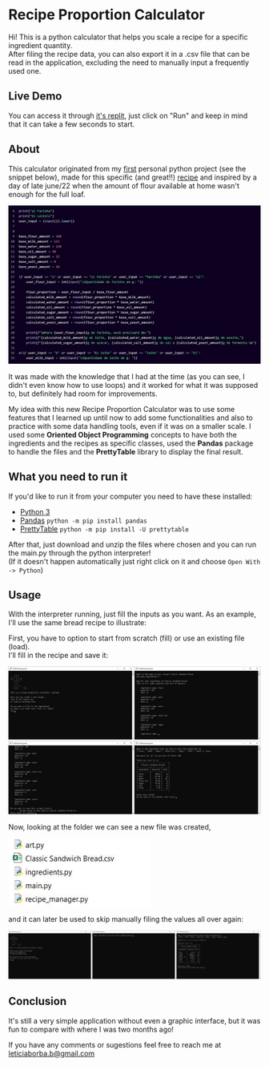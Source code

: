 # Recipe Proportion Calculator
Hi! This is a python calculator that helps you scale a recipe for a specific ingredient quantity.<br />
After filing the recipe data, you can also export it in a .csv file that can be read in the application, excluding the need to manually input a frequently used one.

## Live Demo
You can access it through [it's replit](https://replit.com/@leticia0/Recipe-Proportion-Calculator?embed=1#main.py), just click on "Run" and keep in mind that it can take a few seconds to start.

## About
This calculator originated from my [first](https://replit.com/@leticia0/Calculadora-Farinha-mobile?embed=1#main.py) personal python project (see the snippet below), 
made for this specific (and great!!) [recipe](https://www.kingarthurbaking.com/recipes/classic-sandwich-bread-recipe) and inspired by a day of late june/22 
when the amount of flour available at home wasn't enough for the full loaf.

<p align="center">
  <img src="first_py.jpg" width="800">
</p>

It was made with the knowledge that I had at the time (as you can see, I didn't even know how to use loops) 
and it worked for what it was supposed to, but definitely had room for improvements.

My idea with this new Recipe Proportion Calculator was to use some features that I learned up until now to add some functionalities and also to practice with some data handling tools, even if it was on a smaller scale. I used some __Oriented Object Programming__ concepts to have both the ingredients and the recipes as specific classes, used the __Pandas__ package to handle the files and the __PrettyTable__ library to display the final result.

## What you need to run it
If you'd like to run it from your computer you need to have these installed:
- [Python 3](https://www.python.org/downloads/)
- [Pandas](https://pypi.org/project/pandas/)
  `python -m pip install pandas`
- [PrettyTable](https://pypi.org/project/prettytable/)
  `python -m pip install -U prettytable`
  
 After that, just download and unzip the files where chosen and you can run the main.py through the python interpreter!<br />
 (If it doesn't happen automatically just right click on it and choose `Open With -> Python`)
 
 ## Usage
 With the interpreter running, just fill the inputs as you want. As an example, I'll use the same bread recipe to illustrate:
 
 First, you have to option to start from scratch (fill) or use an existing file (load).<br />
 I'll fill in the recipe and save it:
 
 ![](running_1_2.jpg)
 ![](running_3_4.jpg)
 
 Now, looking at the folder we can see a new file was created,
 
 ![](saved_csv.jpg)
 
 and it can later be used to skip manually filing the values all over again:
 
 ![](running_5_6_7.jpg)
 
 ## Conclusion
 It's still a very simple application without even a graphic interface, but it was fun to compare with where I was two months ago!
 
 If you have any comments or sugestions feel free to reach me at leticiaborba.b@gmail.com
